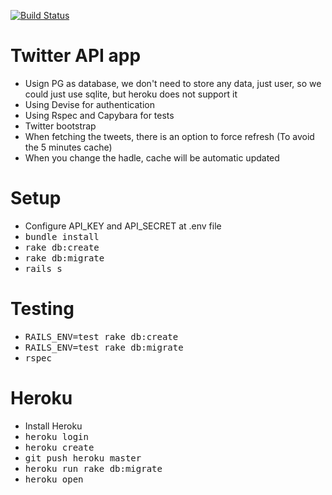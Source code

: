 [![Build Status](https://semaphoreci.com/api/v1/projects/d7a489c4-fb49-45f7-966d-c201fef90869/668478/shields_badge.svg)](https://semaphoreci.com/brunorails/twitter-api-app)

# Twitter API app

* Usign PG as database, we don't need to store any data, just user, so we could just use sqlite, but heroku does not support it
* Using Devise for authentication
* Using Rspec and Capybara for tests
* Twitter bootstrap
* When fetching the tweets, there is an option to force refresh (To avoid the 5 minutes cache)
* When you change the hadle, cache will be automatic updated

# Setup

* Configure API_KEY and API_SECRET at .env file
* <tt>bundle install</tt>
* <tt>rake db:create</tt>
* <tt>rake db:migrate</tt>
* <tt>rails s</tt>

# Testing

* <tt>RAILS_ENV=test rake db:create</tt>
* <tt>RAILS_ENV=test rake db:migrate</tt>
* <tt>rspec</tt>

# Heroku

* Install Heroku
* <tt>heroku login</tt>
* <tt>heroku create</tt>
* <tt>git push heroku master</tt>
* <tt>heroku run rake db:migrate</tt>
* <tt>heroku open</tt>
